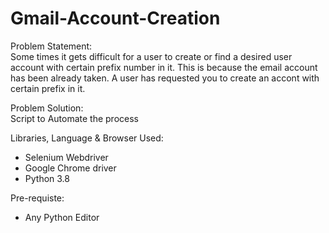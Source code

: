 # Gmail-Account-Creation

Problem Statement:</br>
Some times it gets difficult for a user to create or find a desired user account with certain prefix number in it. This is because the email account has been already taken. A user has requested you to create an accont with certain prefix in it.

Problem Solution:</br>
Script to Automate the process

Libraries, Language & Browser Used:
- Selenium Webdriver
- Google Chrome driver
- Python 3.8

Pre-requiste:
- Any Python Editor
